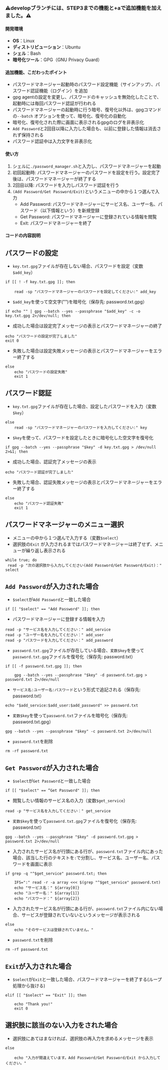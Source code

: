 ### ⚠️developブランチには、STEP3までの機能と+aで追加機能を加えました。⚠️

#### 開発環境
 - **OS**：Linux
 - **ディストリビューション**：Ubuntu
 - **シェル**：Bash
 - **暗号化ツール**：GPG（GNU Privacy Guard）

#### 追加機能、こだわったポイント
 - パスワードマネージャー起動時のパスワード設定機能（サインアップ）、パスワード認証機能（ログイン）を追加
 - gpg agentの設定を変更し、パスワードのキャッシュを無効化したことで、起動時には毎回パスワード認証が行われる
 - パスワードマネージャーの起動時に行う暗号、復号化以外は、gpgコマンドの`--batch` オプションを使って、暗号化、復号化の自動化
 - 暗号化、復号化された際に画面に表示されるgpgのログを非表示化
 - `Add Password`と2回目以降に入力した場合も、以前に登録した情報は消去されず保持される
 - パスワード認証中は入力文字を非表示化

#### 使い方
1. シェルに`./password_manager.sh`と入力し、パスワードマネージャーを起動
2. 初回起動時: パスワードマネージャーのパスワードを設定を行う。設定完了後は、パスワードマネージャーが終了する　
3. 2回目以降: パスワードを入力しパスワード認証を行う
4. `(Add Password/Get Password/Exit)`というメニューの中から１つ選んで入力
   - Add Password: パスワードマネージャーにサービス名、ユーザー名、パスワード（以下情報という）を新規登録
   - Get Password: パスワードマネージャーに登録されている情報を閲覧
   - Exit: パスワードマネージャーを終了


#### コードの内容説明

## パスワードの設定

- `key.txt.gpg`ファイルが存在しない場合、パスワードを設定（変数`$add_key`）
```
if [[ ! -f key.txt.gpg ]]; then

    read -sp "パスワードマネージャーのパスワードを設定してください:" add_key
```
- `$add_key`を使って空文字("")を暗号化（保存先: password.txt.gpg）
```
if echo "" | gpg --batch --yes --passphrase "$add_key" -c -o key.txt.gpg 2>/dev/null; then
```
- 成功した場合は設定完了メッセージの表示とパスワードマネージャーの終了
```
echo "パスワードの設定が完了しました"
exit 0
```
- 失敗した場合は設定失敗メッセージの表示とパスワードマネージャーをエラー終了する
```
else
    echo "パスワードの設定失敗"
    exit 1
```
## パスワード認証

- `key.txt.gpg`ファイルが存在した場合、設定したパスワードを入力（変数`$key`）
```
else
    read -sp "パスワードマネージャーのパスワードを入力してください:" key
```
- `$key`を使って、パスワードを設定したときに暗号化した空文字を復号化
```
if gpg --batch --yes --passphrase "$key" -d key.txt.gpg > /dev/null 2>&1; then
```
- 成功した場合、認証完了メッセージの表示
```
echo "パスワード認証が完了しました"
```
- 失敗した場合、認証失敗メッセージの表示とパスワードマネージャーをエラー終了する
```
else
    echo "パスワード認証失敗"
    exit 1
```
## パスワードマネージャーのメニュー選択

- メニューの中から１つ選んで入力する（変数`$select`）
- 選択肢の`Exit` が入力されるまではパスワードマネージャーは終了せず、メニューが繰り返し表示される

```
while true; do
 read -p "次の選択肢から入力してください(Add Password/Get Password/Exit)：" select
```
## `Add Password`が入力された場合

- `$select`が`Add Password`と一致した場合
```
if [[ "$select" == "Add Password" ]]; then
```
- パスワードマネージャーに登録する情報を入力
```
read -p "サービス名を入力してください：" add_service
read -p "ユーザー名を入力してください：" add_user
read -p "パスワードを入力してください：" add_password

```
- `password.txt.gpg`ファイルが存在している場合、`変数$key`を使って`password.txt.gpg`ファイルを復号化（保存先: password.txt）
```
if [[ -f password.txt.gpg ]]; then

    gpg --batch --yes --passphrase "$key" -d password.txt.gpg > password.txt 2>/dev/null
```
- `サービス名:ユーザー名:パスワード`という形式で追記される（保存先: password.txt）
```
echo "$add_service:$add_user:$add_password" >> password.txt
```
- `変数$key`を使って`password.txt`ファイルを暗号化（保存先: password.txt.gpg）
```
gpg --batch --yes --passphrase "$key" -c password.txt 2>/dev/null
```
- `password.txt`を削除
```
rm -rf password.txt
```
## `Get Password`が入力された場合

- `$select`が`Get Password`と一致した場合
```
if [[ "$select" == “Get Password" ]]; then
```
- 閲覧したい情報のサービス名の入力（変数`$get_service`）
```
read -p "サービス名を入力してください：" get_service
```
- `変数$key`を使って`password.txt.gpg`ファイルを復号化（保存先: password.txt）
```
gpg --batch --yes --passphrase "$key" -d password.txt.gpg > password.txt 2>/dev/null
```
- 入力されたサービス名が行頭にある行が、`password.txt`ファイル内にあった場合、該当した行のテキストを`:`で分割し、サービス名、ユーザー名、パスワードを画面に表示
```
if grep -q "^$get_service" password.txt; then

    IFS=":" read -r -a array <<< $(grep "^$get_service" password.txt)
    echo "サービス名：" ${array[0]}
    echo "ユーザー名：" ${array[1]}
    echo "パスワード：" ${array[2]}

```
- 入力されたサービス名が行頭にある行が、`password.txt`ファイル内にない場合、サービスが登録されていないというメッセージが表示される
```
else
    echo "そのサービスは登録されていません。"
```
- `password.txt`を削除
```
rm -rf password.txt
```
## `Exit`が入力された場合

- `$select`が`Exit`と一致した場合、パスワードマネージャーを終了する(ループ処理から抜ける)
```
elif [[ "$select" == "Exit" ]]; then

    echo "Thank you!"
    exit 0
```

## 選択肢に該当のない入力をされた場合

- 選択肢にあてはまなければ、選択肢の再入力を求めるメッセージを表示
```
else

    echo "入力が間違えています。Add Password/Get Password/Exit から入力してください。"
```



































































































































































































